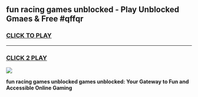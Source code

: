 
## fun racing games unblocked - Play Unblocked Gmaes & Free #qffqr
<h3>
<a href="https://premium.freeplayer.one?title=fun_racing_games_unblocked&ref=01M">CLICK TO PLAY</a></h3>
<hr>

<h3>
<a href="https://premium.freeplayer.one?title=fun_racing_games_unblocked&ref=01M">CLICK 2 PLAY</a>
  
</h3>

<a href="https://premium.freeplayer.one?title=fun_racing_games_unblocked&ref=01M"><img src="https://clearcache.store/games.png"></a>


**fun racing games unblocked games unblocked: Your Gateway to Fun and Accessible Online Gaming**
